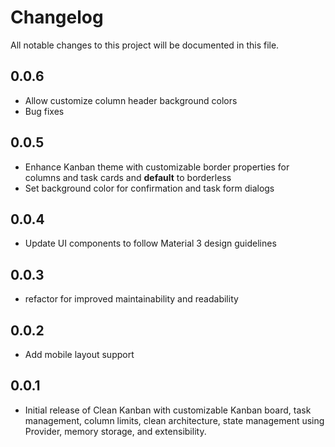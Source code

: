 # Changelog

All notable changes to this project will be documented in this file.

## 0.0.6
- Allow customize column header background colors
- Bug fixes

## 0.0.5 
- Enhance Kanban theme with customizable border properties for columns and task cards and **default** to borderless
- Set background color for confirmation and task form dialogs

## 0.0.4
- Update UI components to follow Material 3 design guidelines

## 0.0.3
- refactor for improved  maintainability and readability

## 0.0.2
- Add mobile layout support

## 0.0.1

- Initial release of Clean Kanban with customizable Kanban board, task management, column limits, clean architecture, state management using Provider, memory storage, and extensibility.
